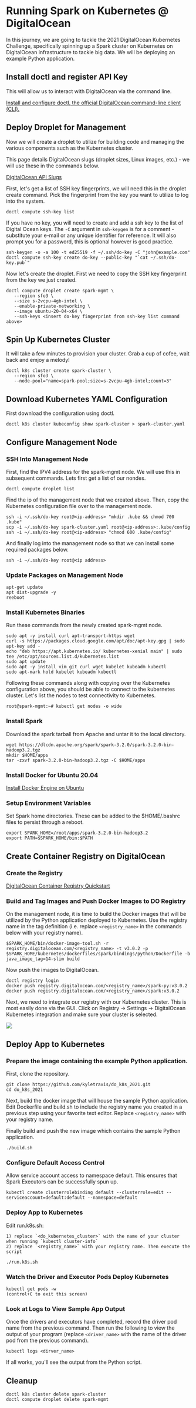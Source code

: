 # Running Spark on Kubernetes @ DigitalOcean

In this journey, we are going to tackle the 2021 DigitalOcean Kubernetes Challenge, specifically spinning up a Spark cluster on Kubernetes on DigitalOcean infrastructure to tackle big data. We will be deploying an example Python application.

## Install doctl and register API Key

This will allow us to interact with DigitalOcean via the command line. 

[Install and configure doctl, the official DigitalOcean command-line client (CLI).](https://docs.digitalocean.com/reference/doctl/how-to/install/)

## Deploy Droplet for Management

Now we will create a droplet to utilize for building code and managing the various components such as the Kubernetes cluster. 

This page details DigitalOcean slugs (droplet sizes, Linux images, etc.) - we will use these in the commands below.

[DigitalOcean API Slugs](https://slugs.do-api.dev/)

First, let's get a list of SSH key fingerprints, we will need this in the droplet create command. Pick the fingerprint from the key you want to utilize to log into the system.

    doctl compute ssh-key list

If you have no key, you will need to create and add a ssh key to the list of Digital Ocean keys. The `-C` argument in `ssh-keygen` is for a comment - substitute your e-mail or any unique identifier for reference. It will also prompt you for a password, this is optional however is good practice.

    ssh-keygen -o -a 100 -t ed25519 -f ~/.ssh/do-key -C "john@example.com"
    doctl compute ssh-key create do-key --public-key "`cat ~/.ssh/do-key.pub`"

Now let's create the droplet. First we need to copy the SSH key fingerprint from the key we just created.

    doctl compute droplet create spark-mgmt \
       --region sfo3 \
       --size s-2vcpu-4gb-intel \
       --enable-private-networking \
       --image ubuntu-20-04-x64 \
       --ssh-keys <insert do-key fingerprint from ssh-key list command above>

## Spin Up Kubernetes Cluster

It will take a few minutes to provision your cluster. Grab a cup of cofee, wait back and emjoy a melody!

    doctl k8s cluster create spark-cluster \
       --region sfo3 \
       --node-pool="name=spark-pool;size=s-2vcpu-4gb-intel;count=3"

## Download Kubernetes YAML Configuration

First download the configuration using doctl.

    doctl k8s cluster kubeconfig show spark-cluster > spark-cluster.yaml

## Configure Management Node

### SSH Into Management Node

First, find the IPV4 address for the spark-mgmt node. We will use this in subsequent commands. Lets first get a list of our nondes. 

    doctl compute droplet list

Find the ip of the management node that we created above. Then, copy the Kubernetes configuration file over to the management node.

    ssh -i ~/.ssh/do-key root@<ip-address> "mkdir .kube && chmod 700 .kube"
    scp -i ~/.ssh/do-key spark-cluster.yaml root@<ip-address>:.kube/config
    ssh -i ~/.ssh/do-key root@<ip-address> "chmod 600 .kube/config"

And finally log into the management node so that we can install some required packages below.

    ssh -i ~/.ssh/do-key root@<ip address>

### Update Packages on Management Node

    apt-get update
    apt dist-upgrade -y
    reeboot

### Install Kubernetes Binaries

Run these commands from the newly created spark-mgmt node. 

    sudo apt -y install curl apt-transport-https wget
    curl -s https://packages.cloud.google.com/apt/doc/apt-key.gpg | sudo apt-key add -
    echo "deb https://apt.kubernetes.io/ kubernetes-xenial main" | sudo tee /etc/apt/sources.list.d/kubernetes.list
    sudo apt update
    sudo apt -y install vim git curl wget kubelet kubeadm kubectl
    sudo apt-mark hold kubelet kubeadm kubectl

Following these commands along with copying over the Kubernetes configuration above, you should be able to connect to the kubernetes cluster. Let's list the nodes to test connectivity to Kubernetes.

    root@spark-mgmt:~# kubectl get nodes -o wide

### Install Spark

Download the spark tarball from Apache and untar it to the local directory.

    wget https://dlcdn.apache.org/spark/spark-3.2.0/spark-3.2.0-bin-hadoop3.2.tgz
    mkdir $HOME/apps
    tar -zxvf spark-3.2.0-bin-hadoop3.2.tgz -C $HOME/apps

### Install Docker for Ubuntu 20.04

[Install Docker Engine on Ubuntu](https://docs.docker.com/engine/install/ubuntu/)

### Setup Environment Variables

Set Spark home directories. These can be added to the $HOME/.bashrc files to persist through a reboot.

    export SPARK_HOME=/root/apps/spark-3.2.0-bin-hadoop3.2
    export PATH=$SPARK_HOME/bin:$PATH

## Create Container Registry on DigitalOcean

### Create the Registry

[DigitalOcean Container Registry Quickstart](https://docs.digitalocean.com/products/container-registry/quickstart/)

### Build and Tag Images and Push Docker Images to DO Registry

On the management node, it is time to build the Docker images that will be utilized by the Python application deployed to Kubernetes. Use the registry name in the tag definition (i.e. replace `<registry_name>` in the commands below with your registry name).

    $SPARK_HOME/bin/docker-image-tool.sh -r registry.digitalocean.com/<registry_name> -t v3.0.2 -p $SPARK_HOME/kubernetes/dockerfiles/spark/bindings/python/Dockerfile -b java_image_tag=14-slim build

Now push the images to DigitalOcean.

    doctl registry login
    docker push registry.digitalocean.com/<registry_name>/spark-py:v3.0.2
    docker push registry.digitalocean.com/<registry_name>/spark:v3.0.2

Next, we need to integrate our registry with our Kubernetes cluster. This is most easily done via the GUI. Click on Registry -> Settings -> DigitalOcean Kubernetes integration and make sure your cluster is selected.

![](__GHOST_URL__/content/images/2021/12/Screen-Shot-2021-12-26-at-12.19.19-PM.png)

## Deploy App to Kubernetes

### Prepare the image containing the example Python application.

First, clone the repository.

    git clone https://github.com/kyletravis/do_k8s_2021.git
    cd do_k8s_2021

Next, build the docker image that will house the sample Python application. Edit Dockerfile and build.sh to include the registry name you created in a previous step using your favorite text editor. Replace `<registry_name>` with your registry name.
    
Finally build and push the new image which contains the sample Python application.

    ./build.sh

### Configure Default Access Control

Allow service account access to namespace default. This ensures that Spark Executors can be successfully spun up.

    kubectl create clusterrolebinding default --clusterrole=edit --serviceaccount=default:default --namespace=default

### Deploy App to Kubernetes

Edit run.k8s.sh: 

    1) replace `<do_kubernetes_cluster>` with the name of your cluster when running `kubectl cluster-info`
    2) replace `<registry_name>` with your registry name. Then execute the script

    ./run.k8s.sh

### Watch the Driver and Executor Pods Deploy Kubernetes

    kubectl get pods -w
    (control+C to exit this screen)

### Look at Logs to View Sample App Output

Once the drivers and executors have completed, record the driver pod name from the previous command. Then run the following to view the output of your program (replace `<driver_name>` with the name of the driver pod from the previous command).

    kubectl logs <dirver_name>

If all works, you'll see the output from the Python script.

## Cleanup

    doctl k8s cluster delete spark-cluster
    doctl compute droplet delete spark-mgmt

